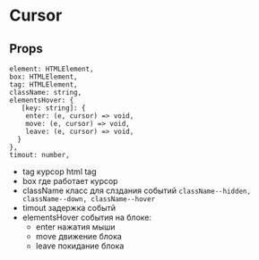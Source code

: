 # Cursor

## Props
``` 
element: HTMLElement, 
box: HTMLElement,
tag: HTMLElement,
className: string,
elementsHover: {
   [key: string]: {
    enter: (e, cursor) => void,
    move: (e, cursor) => void,
    leave: (e, cursor) => void,
  } 
},
timout: number,
```

- tag курсор html tag
- box где работает курсор
- className класс для слздания событий ```className--hidden, className--down, className--hover```
- timout задержка событй
- elementsHover события на блоке:
    - enter нажатия мыши
    - move движение блока
    - leave покидание блока
